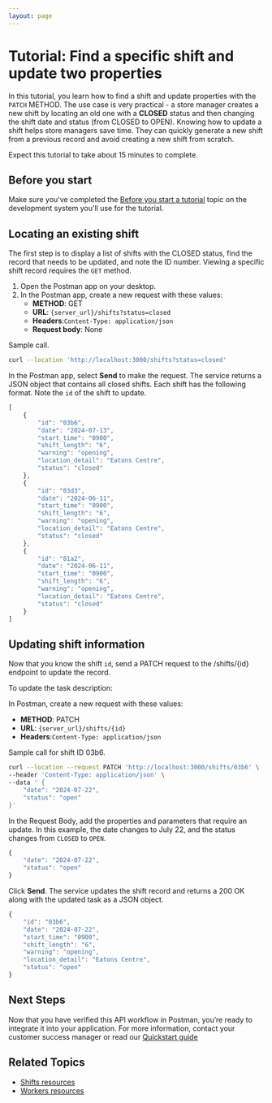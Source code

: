 ```yaml
---
layout: page
---
```


# Tutorial: Find a specific shift and update two properties

In this tutorial, you learn how to find a shift and update properties with the `PATCH` METHOD. The use case is very practical - a store manager creates a new shift by locating an old one with a **CLOSED** status and then changing the shift date and status (from CLOSED to OPEN). Knowing how to update a shift helps store managers save time. They can quickly generate a new shift from a previous record and avoid creating a new shift from scratch.

Expect this tutorial to take about 15 minutes to complete.

## Before you start

Make sure you've completed the [Before you start a tutorial](before-you-start-a-tutorial) topic on the development system you'll use for the tutorial.

## Locating an existing shift

The first step is to display a list of shifts with the CLOSED status, find the record that needs to be updated, and note the ID number. Viewing a specific shift record requires the `GET` method.

1. Open the Postman app on your desktop.
1. In the Postman app, create a new request with these values:
    * **METHOD**: GET
    * **URL**: `{server_url}/shifts?status=closed`
    * **Headers**:`Content-Type: application/json`
    * **Request body**: None

Sample call.
```bash
curl --location 'http://localhost:3000/shifts?status=closed'
```

In the Postman app, select **Send** to make the request. The service returns a JSON object that contains all closed shifts. Each shift has the following format. Note the `id` of the shift to update.

```js
[
    {
        "id": "03b6",
        "date": "2024-07-13",
        "start_time": "0900",
        "shift_length": "6",
        "warning": "opening",
        "location_detail": "Eatons Centre",
        "status": "closed"
    },
    {
        "id": "03d3",
        "date": "2024-06-11",
        "start_time": "0900",
        "shift_length": "6",
        "warning": "opening",
        "location_detail": "Eatons Centre",
        "status": "closed"
    },
    {
        "id": "81a2",
        "date": "2024-06-11",
        "start_time": "0900",
        "shift_length": "6",
        "warning": "opening",
        "location_detail": "Eatons Centre",
        "status": "closed"
    }
]
```

## Updating shift information

Now that you know the shift `id`, send a PATCH request to the /shifts/{id} endpoint to update the record.

To update the task description:

In Postman, create a new request with these values:

* **METHOD**: PATCH
* **URL**: `{server_url}/shifts/{id}`
* **Headers**:`Content-Type: application/json`

Sample call for shift ID 03b6.
```bash
curl --location --request PATCH 'http://localhost:3000/shifts/03b6' \
--header 'Content-Type: application/json' \
--data ' {
    "date": "2024-07-22",
    "status": "open"
}'
```

In the Request Body, add the properties and parameters that require an update. In this example, the date changes to July 22, and the status changes from `CLOSED` to `OPEN`.

```js
{
    "date": "2024-07-22",
    "status": "open"
}
```

Click **Send**. The service updates the shift record and returns a 200 OK along with the updated task as a JSON object.

```js
{
    "id": "03b6",
    "date": "2024-07-22",
    "start_time": "0900",
    "shift_length": "6",
    "warning": "opening",
    "location_detail": "Eatons Centre",
    "status": "open"
}
 ```

## Next Steps

Now that you have verified this API workflow in Postman, you’re ready to integrate it into your application. For more information, contact your customer success manager or read our
 [Quickstart guide](../api/quickstart_working.md)

## Related Topics

* [Shifts resources](../api/shifts-resources.md)
* [Workers resources](../api/workers-resources.md)
